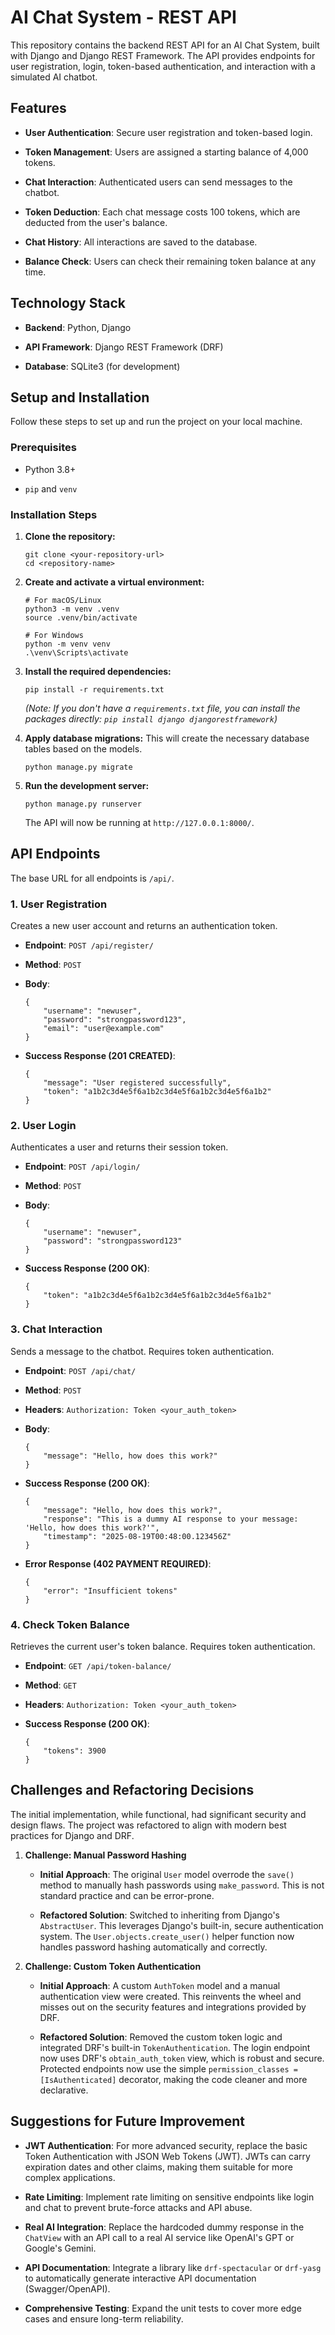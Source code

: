 # AI Chat System - REST API

This repository contains the backend REST API for an AI Chat System, built with Django and Django REST Framework. The API provides endpoints for user registration, login, token-based authentication, and interaction with a simulated AI chatbot.

## Features

- **User Authentication**: Secure user registration and token-based login.

- **Token Management**: Users are assigned a starting balance of 4,000 tokens.

- **Chat Interaction**: Authenticated users can send messages to the chatbot.

- **Token Deduction**: Each chat message costs 100 tokens, which are deducted from the user's balance.

- **Chat History**: All interactions are saved to the database.

- **Balance Check**: Users can check their remaining token balance at any time.

## Technology Stack

- **Backend**: Python, Django

- **API Framework**: Django REST Framework (DRF)

- **Database**: SQLite3 (for development)

## Setup and Installation

Follow these steps to set up and run the project on your local machine.

### Prerequisites

- Python 3.8+

- `pip` and `venv`

### Installation Steps

1. **Clone the repository:**

    ```
    git clone <your-repository-url>
    cd <repository-name>
    
    ```

2. **Create and activate a virtual environment:**

    ```
    # For macOS/Linux
    python3 -m venv .venv
    source .venv/bin/activate
    
    # For Windows
    python -m venv venv
    .\venv\Scripts\activate
    
    ```

3. **Install the required dependencies:**

    ```
    pip install -r requirements.txt
    
    ```

    _(Note: If you don't have a `requirements.txt` file, you can install the packages directly: `pip install django djangorestframework`)_

4. **Apply database migrations:** This will create the necessary database tables based on the models.

    ```
    python manage.py migrate
    
    ```

5. **Run the development server:**

    ```
    python manage.py runserver
    
    ```

    The API will now be running at `http://127.0.0.1:8000/`.

## API Endpoints

The base URL for all endpoints is `/api/`.

### 1. User Registration

Creates a new user account and returns an authentication token.

- **Endpoint**: `POST /api/register/`

- **Method**: `POST`

- **Body**:

    ```
    {
        "username": "newuser",
        "password": "strongpassword123",
        "email": "user@example.com"
    }
    
    ```

- **Success Response (201 CREATED)**:

    ```
    {
        "message": "User registered successfully",
        "token": "a1b2c3d4e5f6a1b2c3d4e5f6a1b2c3d4e5f6a1b2"
    }
    
    ```

### 2. User Login

Authenticates a user and returns their session token.

- **Endpoint**: `POST /api/login/`

- **Method**: `POST`

- **Body**:

    ```
    {
        "username": "newuser",
        "password": "strongpassword123"
    }
    
    ```

- **Success Response (200 OK)**:

    ```
    {
        "token": "a1b2c3d4e5f6a1b2c3d4e5f6a1b2c3d4e5f6a1b2"
    }
    
    ```

### 3. Chat Interaction

Sends a message to the chatbot. Requires token authentication.

- **Endpoint**: `POST /api/chat/`

- **Method**: `POST`

- **Headers**: `Authorization: Token <your_auth_token>`

- **Body**:

    ```
    {
        "message": "Hello, how does this work?"
    }
    
    ```

- **Success Response (200 OK)**:

    ```
    {
        "message": "Hello, how does this work?",
        "response": "This is a dummy AI response to your message: 'Hello, how does this work?'",
        "timestamp": "2025-08-19T00:48:00.123456Z"
    }
    
    ```

- **Error Response (402 PAYMENT REQUIRED)**:

    ```
    {
        "error": "Insufficient tokens"
    }
    
    ```

### 4. Check Token Balance

Retrieves the current user's token balance. Requires token authentication.

- **Endpoint**: `GET /api/token-balance/`

- **Method**: `GET`

- **Headers**: `Authorization: Token <your_auth_token>`

- **Success Response (200 OK)**:

    ```
    {
        "tokens": 3900
    }
    
    ```

## Challenges and Refactoring Decisions

The initial implementation, while functional, had significant security and design flaws. The project was refactored to align with modern best practices for Django and DRF.

1. **Challenge: Manual Password Hashing**

    - **Initial Approach**: The original `User` model overrode the `save()` method to manually hash passwords using `make_password`. This is not standard practice and can be error-prone.

    - **Refactored Solution**: Switched to inheriting from Django's `AbstractUser`. This leverages Django's built-in, secure authentication system. The `User.objects.create_user()` helper function now handles password hashing automatically and correctly.

2. **Challenge: Custom Token Authentication**

    - **Initial Approach**: A custom `AuthToken` model and a manual authentication view were created. This reinvents the wheel and misses out on the security features and integrations provided by DRF.

    - **Refactored Solution**: Removed the custom token logic and integrated DRF's built-in `TokenAuthentication`. The login endpoint now uses DRF's `obtain_auth_token` view, which is robust and secure. Protected endpoints now use the simple `permission_classes = [IsAuthenticated]` decorator, making the code cleaner and more declarative.

## Suggestions for Future Improvement

- **JWT Authentication**: For more advanced security, replace the basic Token Authentication with JSON Web Tokens (JWT). JWTs can carry expiration dates and other claims, making them suitable for more complex applications.

- **Rate Limiting**: Implement rate limiting on sensitive endpoints like login and chat to prevent brute-force attacks and API abuse.

- **Real AI Integration**: Replace the hardcoded dummy response in the `ChatView` with an API call to a real AI service like OpenAI's GPT or Google's Gemini.

- **API Documentation**: Integrate a library like `drf-spectacular` or `drf-yasg` to automatically generate interactive API documentation (Swagger/OpenAPI).

- **Comprehensive Testing**: Expand the unit tests to cover more edge cases and ensure long-term reliability.

